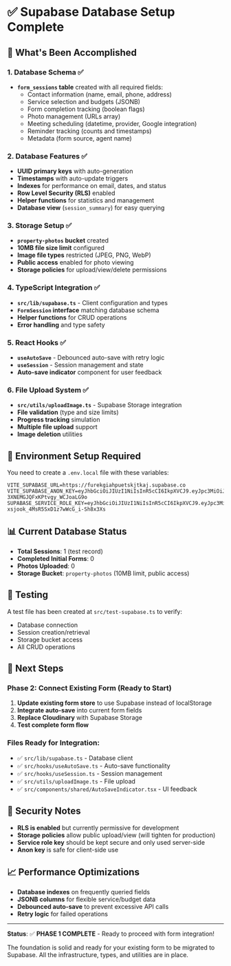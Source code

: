 # ✅ Supabase Database Setup Complete

## 🎉 What's Been Accomplished

### 1. Database Schema ✅
- **`form_sessions` table** created with all required fields:
  - Contact information (name, email, phone, address)
  - Service selection and budgets (JSONB)
  - Form completion tracking (boolean flags)
  - Photo management (URLs array)
  - Meeting scheduling (datetime, provider, Google integration)
  - Reminder tracking (counts and timestamps)
  - Metadata (form source, agent name)

### 2. Database Features ✅
- **UUID primary keys** with auto-generation
- **Timestamps** with auto-update triggers
- **Indexes** for performance on email, dates, and status
- **Row Level Security (RLS)** enabled
- **Helper functions** for statistics and management
- **Database view** (`session_summary`) for easy querying

### 3. Storage Setup ✅
- **`property-photos` bucket** created
- **10MB file size limit** configured
- **Image file types** restricted (JPEG, PNG, WebP)
- **Public access** enabled for photo viewing
- **Storage policies** for upload/view/delete permissions

### 4. TypeScript Integration ✅
- **`src/lib/supabase.ts`** - Client configuration and types
- **`FormSession` interface** matching database schema
- **Helper functions** for CRUD operations
- **Error handling** and type safety

### 5. React Hooks ✅
- **`useAutoSave`** - Debounced auto-save with retry logic
- **`useSession`** - Session management and state
- **Auto-save indicator** component for user feedback

### 6. File Upload System ✅
- **`src/utils/uploadImage.ts`** - Supabase Storage integration
- **File validation** (type and size limits)
- **Progress tracking** simulation
- **Multiple file upload** support
- **Image deletion** utilities

## 🔧 Environment Setup Required

You need to create a `.env.local` file with these variables:

```env
VITE_SUPABASE_URL=https://furekgiahpuetskjtkaj.supabase.co
VITE_SUPABASE_ANON_KEY=eyJhbGciOiJIUzI1NiIsInR5cCI6IkpXVCJ9.eyJpc3MiOiJzdXBhYmFzZSIsInJlZiI6ImZ1cmVrZ2lhaHB1ZXRza2p0a2FqIiwicm9sZSI6ImFub24iLCJpYXQiOjE3NDk0ODIzNjUsImV4cCI6MjA2NTA1ODM2NX0.TxL7iNQILqO70yKV-3XNEMGJQFxKPtvgy_WCJoaLG9o
SUPABASE_SERVICE_ROLE_KEY=eyJhbGciOiJIUzI1NiIsInR5cCI6IkpXVCJ9.eyJpc3MiOiJzdXBhYmFzZSIsInJlZiI6ImZ1cmVrZ2lhaHB1ZXRza2p0a2FqIiwicm9sZSI6InNlcnZpY2Vfcm9sZSIsImlhdCI6MTc0OTQ4MjM2NSwiZXhwIjoyMDY1MDU4MzY1fQ.uCkQzncNA5-xsjook_4MsR5SxD1z7wWcG_i-Sh8x3Xs
```

## 📊 Current Database Status

- **Total Sessions**: 1 (test record)
- **Completed Initial Forms**: 0
- **Photos Uploaded**: 0
- **Storage Bucket**: `property-photos` (10MB limit, public access)

## 🧪 Testing

A test file has been created at `src/test-supabase.ts` to verify:
- Database connection
- Session creation/retrieval
- Storage bucket access
- All CRUD operations

## 🚀 Next Steps

### Phase 2: Connect Existing Form (Ready to Start)
1. **Update existing form store** to use Supabase instead of localStorage
2. **Integrate auto-save** into current form fields
3. **Replace Cloudinary** with Supabase Storage
4. **Test complete form flow**

### Files Ready for Integration:
- ✅ `src/lib/supabase.ts` - Database client
- ✅ `src/hooks/useAutoSave.ts` - Auto-save functionality
- ✅ `src/hooks/useSession.ts` - Session management
- ✅ `src/utils/uploadImage.ts` - File upload
- ✅ `src/components/shared/AutoSaveIndicator.tsx` - UI feedback

## 🔐 Security Notes

- **RLS is enabled** but currently permissive for development
- **Storage policies** allow public upload/view (will tighten for production)
- **Service role key** should be kept secure and only used server-side
- **Anon key** is safe for client-side use

## 📈 Performance Optimizations

- **Database indexes** on frequently queried fields
- **JSONB columns** for flexible service/budget data
- **Debounced auto-save** to prevent excessive API calls
- **Retry logic** for failed operations

---

**Status**: ✅ **PHASE 1 COMPLETE** - Ready to proceed with form integration!

The foundation is solid and ready for your existing form to be migrated to Supabase. All the infrastructure, types, and utilities are in place. 